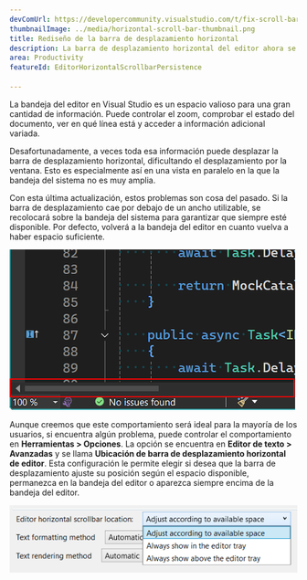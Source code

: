 ```yaml
---
devComUrl: https://developercommunity.visualstudio.com/t/fix-scroll-bars/1087969
thumbnailImage: ../media/horizontal-scroll-bar-thumbnail.png
title: Rediseño de la barra de desplazamiento horizontal
description: La barra de desplazamiento horizontal del editor ahora se puede recolocar para estar siempre accesible, incluso cuando el espacio es limitado.
area: Productivity
featureId: EditorHorizontalScrollbarPersistence

---
```



La bandeja del editor en Visual Studio es un espacio valioso para una gran cantidad de información. Puede controlar el zoom, comprobar el estado del documento, ver en qué línea está y acceder a información adicional variada.

Desafortunadamente, a veces toda esa información puede desplazar la barra de desplazamiento horizontal, dificultando el desplazamiento por la ventana. Esto es especialmente así en una vista en paralelo en la que la bandeja del sistema no es muy amplia.

Con esta última actualización, estos problemas son cosa del pasado. Si la barra de desplazamiento cae por debajo de un ancho utilizable, se recolocará sobre la bandeja del sistema para garantizar que siempre esté disponible. Por defecto, volverá a la bandeja del editor en cuanto vuelva a haber espacio suficiente.

![Barra de desplazamiento horizontal, mostrada encima de la bandeja del editor](../media/horizontal-scroll-bar-thumbnail.png)

Aunque creemos que este comportamiento será ideal para la mayoría de los usuarios, si encuentra algún problema, puede controlar el comportamiento en **Herramientas > Opciones**. La opción se encuentra en **Editor de texto > Avanzadas** y se llama **Ubicación de barra de desplazamiento horizontal de editor**. Esta configuración le permite elegir si desea que la barra de desplazamiento ajuste su posición según el espacio disponible, permanezca en la bandeja del editor o aparezca siempre encima de la bandeja del editor.

![Configuración de barra de desplazamiento horizontal](../media/horizontal-scroll-bar-setting.png)
